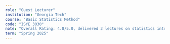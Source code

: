 ```yaml
---
role: "Guest Lecturer"
institution: "Georgia Tech"
course: "Basic Statistics Method"
code: "ISYE 3030"
note: "Overall Rating: 4.8/5.0, delivered 3 lectures on statistics introduction and advanced ML methods"
term: "Spring 2025"
---
```

